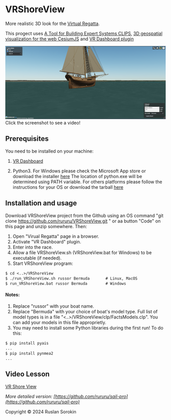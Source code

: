 # VRShoreView

More realistic 3D look for the [Virtual Regatta](https://www.virtualregatta.com/en/offshore-game/).

This progect uses [A Tool for Building Expert Systems CLIPS](https://www.clipsrules.net/), 
[3D geospatial visualization for the web CesiumJS](https://cesium.com/platform/cesiumjs/) and
[VR Dashboard plugin](https://chrome.google.com/webstore/search/VR%20Dashboard)

[![Watch the video](VR.png)](https://youtu.be/awl1PMZ9uHk)
Click the screenshot to see a video!

## Prerequisites

You need to be installed on your machine:

1. [VR Dashboard](https://chromewebstore.google.com/detail/vr-dashboard/amknkhejaogpekncjekiaolgldbejjan)

2. Python3. For Windows please check the Microsoft App store or download the installer [here](https://www.python.org/downloads/windows/)
        The location of python.exe will be determined using PATH variable.
    For others platforms please follow the instructions for your OS or download the tarball [here](https://www.python.org/downloads/)


## Installation and usage

Download VRShoreView project from the Github using an OS command "git clone https://github.com/rururu/VRShoreView.git " or aa button "Code" on this page and unzip somewhere. Then:

1. Open "Virual Regatta" page in a browser.
2. Activate "VR Dashboard" plugin.
3. Enter into the race.
4. Allow a file VRShoreView.sh (VRShoreView.bat for Windows) to be executable (if needed).
5. Start VRShoreView program:

```shell
$ cd <..>/VRShoreView
$ ./run_VRShoreView.sh russor Bermuda       # Linux, MacOS
$ run_VRShoreView.bat russor Bermuda        # Windows
```
#### Notes:

1. Replace "russor" with your boat name.
2. Replace "Bermuda" with your choice of boat's model type. Full list of model types
 is in a file "<..>/VRShoreView/clp/FactsModels.clp". You can add your models in this file approprietly.
3. You may need to install some Python libraries during the first run! To do this:

```shell
$ pip install pyais
...
$ pip install pynmea2
...
```
## Video Lesson

[VR Shore View](https://www.youtube.com/watch?v=zzVgCQel6h8)

_More detailed version: [https://github.com/rururu/sail-pro](https://github.com/rururu/sail-pro)_

Copyright © 2024 Ruslan Sorokin

